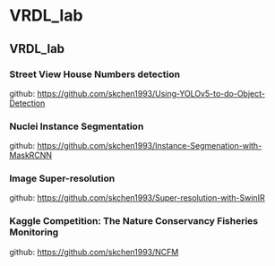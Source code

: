 # VRDL_lab  
## VRDL_lab  
### Street View House Numbers detection   
github: https://github.com/skchen1993/Using-YOLOv5-to-do-Object-Detection  
### Nuclei Instance Segmentation  
github: https://github.com/skchen1993/Instance-Segmenation-with-MaskRCNN  
### Image Super-resolution  
github: https://github.com/skchen1993/Super-resolution-with-SwinIR  
### Kaggle Competition: The Nature Conservancy Fisheries Monitoring  
github: https://github.com/skchen1993/NCFM  

